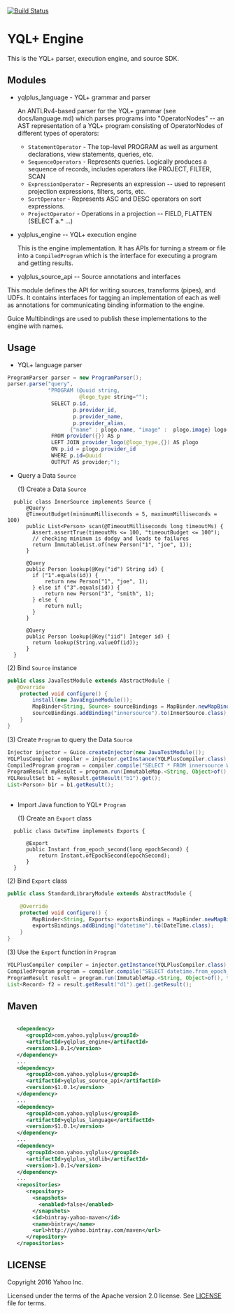 [![Build Status](https://travis-ci.org/yahoo/yql-plus.svg?branch=master)](https://travis-ci.org/yahoo/yql-plus)

# YQL+ Engine

This is the YQL+ parser, execution engine, and source SDK.

## Modules

- yqlplus_language - YQL+ grammar and parser

  An ANTLRv4-based parser for the YQL+ grammar (see docs/language.md) which parses programs into 
  "OperatorNodes" -- an AST representation of a YQL+ program consisting of OperatorNodes of different types 
  of operators:
  
  - `StatementOperator`  - The top-level PROGRAM as well as argument declarations, view statements, queries, etc.
   - `SequenceOperators`  - Represents queries. Logically produces a sequence of records, includes operators like PROJECT, FILTER, SCAN
   - `ExpressionOperator` - Represents an expression -- used to represent projection expressions, filters, sorts, etc. 
   - `SortOperator`       - Represents ASC and DESC operators on sort expressions.
   - `ProjectOperator`    - Operations in a projection -- FIELD, FLATTEN (SELECT a.* ...)

- yqlplus_engine -- YQL+ execution engine

  This is the engine implementation. It has APIs for turning a stream or file into a `CompiledProgram` which is the interface for executing a program and getting results.

- yqlplus_source_api -- Source annotations and interfaces

 This module defines the API for writing sources, transforms (pipes), and UDFs. It contains interfaces for tagging an implementation of each as well as annotations for communicating binding information to the engine.

 Guice Multibindings are used to publish these implementations to the engine with names.


## Usage

- YQL+ language parser
```java     
ProgramParser parser = new ProgramParser();
parser.parse("query", 
             "PROGRAM (@uuid string,
                       @logo_type string=""); 
              SELECT p.id,
                     p.provider_id, 
                     p.provider_name,
                     p.provider_alias,  
                    {"name" : plogo.name, "image" :  plogo.image} logo
              FROM provider({}) AS p 
              LEFT JOIN provider_logo(@logo_type,{}) AS plogo 
              ON p.id = plogo.provider_id  
              WHERE p.id=@uuid
              OUTPUT AS provider;");
``` 
- Query a Data `Source`
 
    (1) Create a Data `Source`
```
  public class InnerSource implements Source {
      @Query
      @TimeoutBudget(minimumMilliseconds = 5, maximumMilliseconds = 100)
      public List<Person> scan(@TimeoutMilliseconds long timeoutMs) {
        Assert.assertTrue(timeoutMs <= 100, "timeoutBudget <= 100");
        // checking minimum is dodgy and leads to failures
        return ImmutableList.of(new Person("1", "joe", 1));
      }

      @Query
      public Person lookup(@Key("id") String id) {
        if ("1".equals(id)) {
            return new Person("1", "joe", 1);
        } else if ("3".equals(id)) {
            return new Person("3", "smith", 1);
        } else {
            return null;
        }
      }

      @Query
      public Person lookup(@Key("iid") Integer id) {
        return lookup(String.valueOf(id));
      }
  }
```

   
  (2) Bind `Source` instance
```java
public class JavaTestModule extends AbstractModule {
   @Override
    protected void configure() {
        install(new JavaEngineModule());
        MapBinder<String, Source> sourceBindings = MapBinder.newMapBinder(binder(), String.class, Source.class);
        sourceBindings.addBinding("innersource").to(InnerSource.class);
    }
}
```
   
  (3) Create `Program` to query the Data `Source`
 
```java
Injector injector = Guice.createInjector(new JavaTestModule());
YQLPlusCompiler compiler = injector.getInstance(YQLPlusCompiler.class);
CompiledProgram program = compiler.compile("SELECT * FROM innersource WHERE id = '1' OUTPUT AS b1;");
ProgramResult myResult = program.run(ImmutableMap.<String, Object>of(), true);
YQLResultSet b1 = myResult.getResult("b1").get();
List<Person> b1r = b1.getResult();
 
```


- Import Java function to YQL+ `Program`

  (1) Create an `Export` class 
```
  public class DateTime implements Exports {

      @Export
      public Instant from_epoch_second(long epochSecond) {
          return Instant.ofEpochSecond(epochSecond);
      }
  }
```

   
  (2) Bind `Export` class
```java
public class StandardLibraryModule extends AbstractModule {

    @Override
    protected void configure() {
        MapBinder<String, Exports> exportsBindings = MapBinder.newMapBinder(binder(), String.class, Exports.class);
        exportsBindings.addBinding("datetime").to(DateTime.class);
    }
}
```
   
  (3) Use the `Export` function in `Program`
 
```java
YQLPlusCompiler compiler = injector.getInstance(YQLPlusCompiler.class);
CompiledProgram program = compiler.compile("SELECT datetime.from_epoch_second(1378489457) date OUTPUT AS d1;");
ProgramResult result = program.run(ImmutableMap.<String, Object>of(), false);
List<Record> f2 = result.getResult("d1").get().getResult();
```

## Maven

```xml
   
   <dependency>
      <groupId>com.yahoo.yqlplus</groupId>
      <artifactId>yqlplus_engine</artifactId>
      <version>1.0.1</version>
   </dependency>
   ...
   <dependency>   
      <groupId>com.yahoo.yqlplus</groupId>
      <artifactId>yqlplus_source_api</artifactId>
      <version>$1.0.1</version>
   </dependency>
   ...
   <dependency>   
      <groupId>com.yahoo.yqlplus</groupId>
      <artifactId>yqlplus_language</artifactId>
      <version>$1.0.1</version>
   </dependency> 
   ...
   <dependency>
      <groupId>com.yahoo.yqlplus</groupId>
      <artifactId>yqlplus_stdlib</artifactId>
      <version>1.0.1</version>
   </dependency>
   ...
   <repositories>
      <repository>
        <snapshots>
          <enabled>false</enabled>
        </snapshots>
        <id>bintray-yahoo-maven</id>
        <name>bintray</name>
        <url>http://yahoo.bintray.com/maven</url>
      </repository>
   </repositories>
```


## LICENSE

Copyright 2016 Yahoo Inc.

Licensed under the terms of the Apache version 2.0 license. See [LICENSE](/LICENSE) file for terms.

